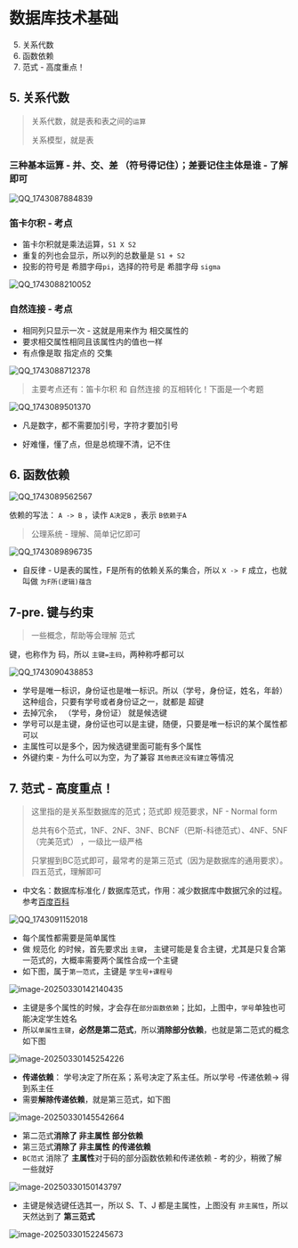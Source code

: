 # 数据库技术基础

5. 关系代数
6. 函数依赖
7. 范式 - 高度重点！



## 5. 关系代数

> 关系代数，就是表和表之间的`运算`
>
> 关系模型，就是表



### 三种基本运算 - 并、交、差 （符号得记住）；差要记住主体是谁 - 了解即可

![QQ_1743087884839](./assets/QQ_1743087884839.png)

### 笛卡尔积 - 考点

- 笛卡尔积就是乘法运算，`S1 X S2`
- 重复的列也会显示，所以列的总数量是 `S1 + S2`
- 投影的符号是 希腊字母`pi`，选择的符号是 希腊字母 `sigma`  

![QQ_1743088210052](./assets/QQ_1743088210052.png)



### 自然连接 - 考点

- 相同列只显示一次 - 这就是用来作为 相交属性的
- 要求相交属性相同且该属性内的值也一样
- 有点像是取 指定点的 交集

![QQ_1743088712378](./assets/QQ_1743088712378.png)

> 主要考点还有：笛卡尔积 和 自然连接 的互相转化！下面是一个考题

![QQ_1743089501370](./assets/QQ_1743089501370.png)



- 凡是数字，都不需要加引号，字符才要加引号

- 好难懂，懂了点，但是总梳理不清，记不住





## 6. 函数依赖

![QQ_1743089562567](./assets/QQ_1743089562567.png)

依赖的写法： `A -> B` ，读作 `A决定B` ，表示 `B依赖于A`



> 公理系统 - 理解、简单记忆即可

![QQ_1743089896735](./assets/QQ_1743089896735.png)

- 自反律 - U是表的属性，F是所有的依赖关系的集合，所以 `X -> F` 成立，也就叫做 `为F所(逻辑)蕴含`





## 7-pre. 键与约束

> 一些概念，帮助等会理解 范式

键，也称作为 码，所以 `主键=主码`，两种称呼都可以

![QQ_1743090438853](./assets/QQ_1743090438853.png)

- 学号是唯一标识，身份证也是唯一标识。所以（学号，身份证，姓名，年龄） 这种组合，只要有学号或者身份证之一，就都是 超键
- 去掉冗余， （学号，身份证） 就是候选键
- 学号可以是主键，身份证也可以是主键，随便，只要是唯一标识的某个属性都可以
- 主属性可以是多个，因为候选键里面可能有多个属性
- 外键约束 - 为什么可以为空，为了兼容 `其他表还没有建立`等情况



## 7. 范式 - 高度重点！

> 这里指的是关系型数据库的范式；范式即 规范要求，NF - Normal form
>
> 总共有6个范式，1NF、2NF、3NF、BCNF（巴斯-科徳范式）、4NF、5NF（完美范式） ，一级比一级严格
>
> 只掌握到BC范式即可，最常考的是第三范式（因为是数据库的通用要求）。四五范式，理解即可

- 中文名：数据库标准化 / 数据库范式，作用：减少数据库中数据冗余的过程。 参考[百度百科](https://baike.baidu.com/item/%E6%95%B8%E6%93%9A%E5%BA%AB%E7%AF%84%E5%BC%8F/7309898)



![QQ_1743091152018](./assets/QQ_1743091152018.png)

- 每个属性都需要是简单属性
- 做 规范化 的时候，首先要求出 `主键`， 主键可能是复合主键，尤其是只复合第一范式的，大概率需要两个属性合成一个主键
- 如下图，属于`第一范式`，主键是 `学生号+课程号`

![image-20250330142140435](./assets/image-20250330142140435.png)





- 主键是多个属性的时候，才会存在`部分函数依赖`；比如，上图中，`学号`单独也可能决定学生姓名
- 所以`单属性主键`，**必然是第二范式**，所以**消除部分依赖**，也就是第二范式的概念如下图

![image-20250330145254226](./assets/image-20250330145254226.png)

- **传递依赖**： 学号决定了所在系；系号决定了系主任。所以学号 -传递依赖-> 得到系主任
- 需要**解除传递依赖**，就是第三范式，如下图

![image-20250330145542664](./assets/image-20250330145542664.png)



- 第二范式**消除了 非主属性 部分依赖**
- 第三范式**消除了 非主属性 的传递依赖**
- `BC范式` 消除了 **主属性**对于码的部分函数依赖和传递依赖 - 考的少，稍微了解一些就好

![image-20250330150143797](./assets/image-20250330150143797.png)

- 主键是候选键任选其一，所以 S、T、J 都是主属性，上图没有 `非主属性`，所以天然达到了 **第三范式**



![image-20250330152245673](./assets/image-20250330152245673.png)
